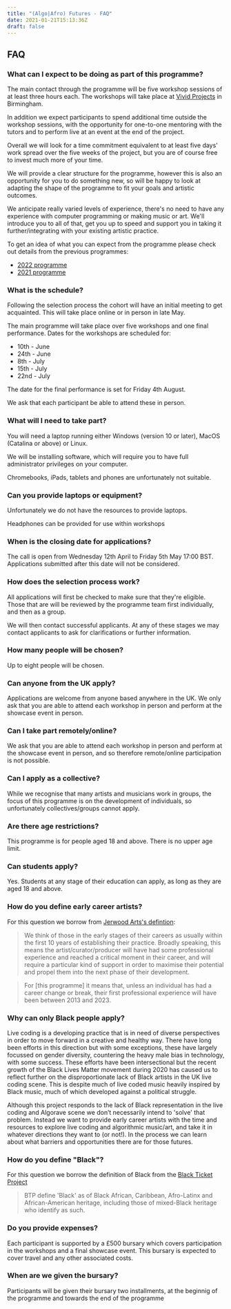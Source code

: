 ```yaml
---
title: "(Algo|Afro) Futures - FAQ"
date: 2021-01-21T15:13:36Z
draft: false
---
```


## FAQ

### What can I expect to be doing as part of this programme?
The main contact through the programme will be five workshop sessions of at least three hours each. The workshops will take place at [Vivid Projects](https://vividprojects.org.uk) in Birmingham.

In addition we expect participants to spend additional time outside the workshop sessions, with the opportunity for one-to-one mentoring with the tutors and to perform live at an event at the end of the project. 

Overall we will look for a time commitment equivalent to at least five days' work spread over the five weeks of the project, but you are of course free to invest much more of your time.

We will provide a clear structure for the programme, however this is also an opportunity for you to do something new, so will be happy to look at adapting the shape of the programme to fit your goals and artistic outcomes.

We anticipate really varied levels of experience, there's no need to have any experience with computer programming or making music or art. We'll introduce you to all of that, get you up to speed and support you in taking it further/integrating with your existing artistic practice.

To get an idea of what you can expect from the programme please check out details from the previous programmes:

* [2022 programme](/2022-programme)
* [2021 programme](/2021-programme)

### What is the schedule?
Following the selection process the cohort will have an initial meeting to get acquainted. This will take place online or in person in late May.

The main programme will take place over five workshops and one final performance. Dates for the workshops are scheduled for:

* 10th - June
* 24th - June
* 8th - July
* 15th - July
* 22nd - July

The date for the final performance is set for Friday 4th August. 

We ask that each participant be able to attend these in person.



### What will I need to take part?
You will need a laptop running either Windows (version 10 or later), MacOS (Catalina or above) or Linux.

We will be installing software, which will require you to have full administrator privileges on your computer.

Chromebooks, iPads, tablets and phones are unfortunately not suitable.

### Can you provide laptops or equipment?
Unfortunately we do not have the resources to provide laptops.

Headphones can be provided for use within workshops

### When is the closing date for applications?
The call is open from Wednesday 12th April to Friday 5th May 17:00 BST. Applications submitted after this date will not be considered.

### How does the selection process work?
All applications will first be checked to make sure that they're eligible. Those that are will be reviewed by the programme team first individually, and then as a group.

We will then contact successful applicants. At any of these stages we may contact applicants to ask for clarifications or further information.

### How many people will be chosen?
Up to eight people will be chosen.

### Can anyone from the UK apply?
Applications are welcome from anyone based anywhere in the UK. We only ask that you are able to attend each workshop in person and perform at the showcase event in person.

### Can I take part remotely/online?
We ask that you are able to attend each workshop in person and perform at the showcase event in person, and so therefore remote/online participation is not possible.

### Can I apply as a collective?
While we recognise that many artists and musicians work in groups, the focus of this programme is on the development of individuals, so unfortunately collectives/groups cannot apply.

### Are there age restrictions?
This programme is for people aged 18 and above. There is no upper age limit.

### Can students apply?
Yes. Students at any stage of their education can apply, as long as they are aged 18 and above.

### How do you define early career artists?
For this question we borrow from [Jerwood Arts's defintion](https://jerwoodarts.org/faq/):

> We think of those in the early stages of their careers as usually within the first 10 years of establishing their practice. Broadly speaking, this means the artist/curator/producer will have had some professional experience and reached a critical moment in their career, and will require a particular kind of support in order to maximise their potential and propel them into the next phase of their development.

> For [this programme] it means that, unless an individual has had a career change or break, their first professional experience will have been between 2013 and 2023.

### Why can only Black people apply?
Live coding is a developing practice that is in need of diverse perspectives in order to move forward in a creative and healthy way. There have long been efforts in this direction but with some exceptions, these have largely focussed on gender diversity, countering the heavy male bias in technology, with some success. These efforts have been intersectional but the recent growth of the Black Lives Matter movement during 2020 has caused us to reflect further on the disproportionate lack of Black artists in the UK live coding scene. This is despite much of live coded music heavily inspired by Black music, much of which developed against a political struggle.

Although this project responds to the lack of Black representation in the live coding and Algorave scene we don’t necessarily intend to 'solve' that problem. Instead we want to provide early career artists with the time and resources to explore live coding and algorithmic music/art, and take it in whatever directions they want to (or not!). In the process we can learn about what barriers and opportunities there are for those futures.

### How do you define "Black"?
For this question we borrow the definition of Black from the [Black Ticket Project](https://royalcourttheatre.com/black-ticket-project/)

> BTP define 'Black' as of Black African, Caribbean, Afro-Latinx and African-American heritage, including those of mixed-Black heritage who identify as such.

### Do you provide expenses?
Each participant is supported by a £500 bursary which covers participation in the workshops and a final showcase event. This bursary is expected to cover travel and any other associated costs.

### When are we given the bursary?
Participants will be given their bursary two installments, at the beginnig of the programme and towards the end of the programme
